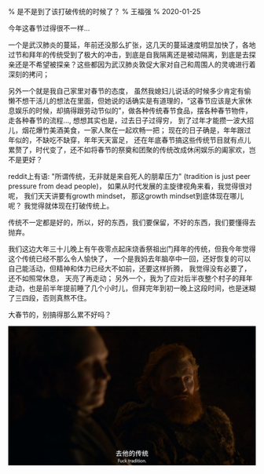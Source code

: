 % 是不是到了该打破传统的时候了？
% 王福强
% 2020-01-25

今年这春节过得很不一样...

一个是武汉肺炎的蔓延，年前还没那么扩张，这几天的蔓延速度明显加快了，各地过节和拜年的传统受到了极大的冲击，到底是自我隔离还是被动隔离，到底是去探亲还是不希望被探亲？这些都因为武汉肺炎敦促大家对自己和周围人的灵魂进行着深刻的拷问；

另外一个就是我自己家里对春节的态度， 虽然我媳妇儿说话的时候多少肯定有偷懒不想干活儿的想法在里面，但她说的话确实是有道理的，“这春节应该是大家休息娱乐的时候，却搞得跟劳动节似的”，做各种传统春节食品，摆各种春节物件，走各种春节的流程..., 想想其实也是，过去日子过得穷， 到了过年才能攒一波大招儿，烟花爆竹美酒美食，一家人聚在一起欢畅一把； 现在的日子确是，年年跟过年似的，不缺吃不缺穿，年年天天富足， 还在年底春节搞这些传统节目就有点儿累赘了，时代变了，还不如将春节的祭奠和团聚的传统改成休闲娱乐的阖家欢，岂不是更好？

reddit上有语: "所谓传统，无非就是来自死人的朋辈压力" (tradition is just peer pressure from dead people)， 如果从时代发展的主旋律视角来看，我觉得很对呢， 我们天天讲要有growth mindset， 那这growth mindset到底体现在哪儿呢？ 我觉得就体现在打破传统上。

传统不一定都是好的，所以，好的东西，我们要保留，不好的东西，我们要懂得去抛弃。

我们这边大年三十儿晚上有午夜零点起床烧香祭祖出门拜年的传统，但我今年觉得这个传统已经不那么令人愉快了， 一个是我妈去年脑卒中一回，还好恢复的可以自己能活动，但精神和体力已经大不如前，还要这样折腾， 我觉得没有必要了，还不如照常休息， 天亮了再走动； 另外一个，我为了应对后半夜整个村子的拜年走动，也是前半年提前睡了几个小时儿，但拜完年到初一晚上这段时间，也是迷糊了三四段，否则真熬不住。 

大春节的，别搞得那么累不好吗？

![](images/fuck_tradition.jpg)


